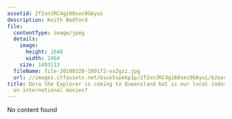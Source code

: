 ```yaml
---
assetid: 2f2xnJRC4gi60sec0G6yui
description: Keith Bedford
file:
  contentType: image/jpeg
  details:
    image:
      height: 1648
      width: 2464
    size: 1493113
  fileName: file-20180328-109172-vx2gzz.jpg
  url: //images.ctfassets.net/bsux5spekp1p/2f2xnJRC4gi60sec0G6yui/b2eec4d5da0dbd7457b998948b4df22d/file-20180328-109172-vx2gzz.jpg
title: Dora the Explorer is coming to Queensland but is our local industry too dependent
  on international movies?
---
```

No content found